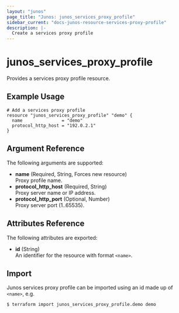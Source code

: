 ```yaml
---
layout: "junos"
page_title: "Junos: junos_services_proxy_profile"
sidebar_current: "docs-junos-resource-services-proxy-profile"
description: |-
  Create a services proxy profile
---
```


# junos_services_proxy_profile

Provides a services proxy profile resource.

## Example Usage

```hcl
# Add a services proxy profile
resource "junos_services_proxy_profile" "demo" {
  name               = "demo"
  protocol_http_host = "192.0.2.1"
}
```

## Argument Reference

The following arguments are supported:

- **name** (Required, String, Forces new resource)  
  Proxy profile name.
- **protocol_http_host** (Required, String)  
  Proxy server name or IP address.
- **protocol_http_port** (Optional, Number)  
  Proxy server port (1..65535).

## Attributes Reference

The following attributes are exported:

- **id** (String)  
  An identifier for the resource with format `<name>`.

## Import

Junos services proxy profile can be imported using an id made up of `<name>`, e.g.

```shell
$ terraform import junos_services_proxy_profile.demo demo
```

